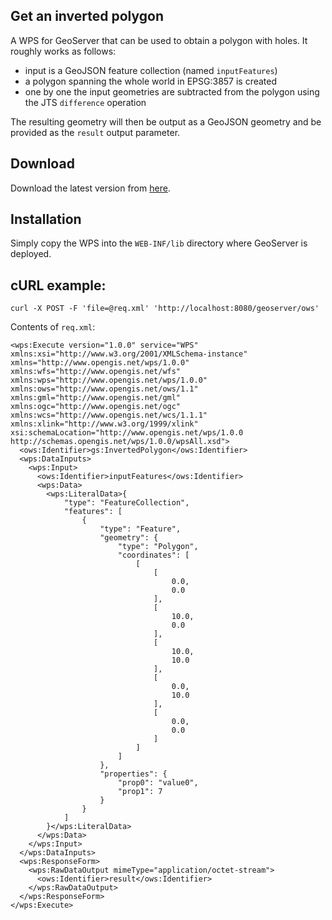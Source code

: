 ## Get an inverted polygon ##

A WPS for GeoServer that can be used to obtain a polygon with holes. It roughly works as follows:

* input is a GeoJSON feature collection (named `inputFeatures`)
* a polygon spanning the whole world in EPSG:3857 is created
* one by one the input geometries are subtracted from the polygon using the JTS `difference` operation

The resulting geometry will then be output as a GeoJSON geometry and be provided as the `result` output parameter.

## Download ##

Download the latest version from [here](https://nexus.terrestris.de/#browse/browse:public:de%2Fterrestris%2Fgeoserver%2Fwps%2Finverted-polygon-wps).

## Installation ##

Simply copy the WPS into the `WEB-INF/lib` directory where GeoServer
is deployed.

## cURL example:
`curl -X POST -F 'file=@req.xml' 'http://localhost:8080/geoserver/ows'`

Contents of `req.xml`:
```
<wps:Execute version="1.0.0" service="WPS" xmlns:xsi="http://www.w3.org/2001/XMLSchema-instance" xmlns="http://www.opengis.net/wps/1.0.0" xmlns:wfs="http://www.opengis.net/wfs" xmlns:wps="http://www.opengis.net/wps/1.0.0" xmlns:ows="http://www.opengis.net/ows/1.1" xmlns:gml="http://www.opengis.net/gml" xmlns:ogc="http://www.opengis.net/ogc" xmlns:wcs="http://www.opengis.net/wcs/1.1.1" xmlns:xlink="http://www.w3.org/1999/xlink" xsi:schemaLocation="http://www.opengis.net/wps/1.0.0 http://schemas.opengis.net/wps/1.0.0/wpsAll.xsd">
  <ows:Identifier>gs:InvertedPolygon</ows:Identifier>
  <wps:DataInputs>
    <wps:Input>
      <ows:Identifier>inputFeatures</ows:Identifier>
      <wps:Data>
        <wps:LiteralData>{
            "type": "FeatureCollection",
            "features": [
                {
                    "type": "Feature",
                    "geometry": {
                        "type": "Polygon",
                        "coordinates": [
                            [
                                [
                                    0.0,
                                    0.0
                                ],
                                [
                                    10.0,
                                    0.0
                                ],
                                [
                                    10.0,
                                    10.0
                                ],
                                [
                                    0.0,
                                    10.0
                                ],
                                [
                                    0.0,
                                    0.0
                                ]
                            ]
                        ]
                    },
                    "properties": {
                        "prop0": "value0",
                        "prop1": 7
                    }
                }
            ]
        }</wps:LiteralData>
      </wps:Data>
    </wps:Input>
  </wps:DataInputs>
  <wps:ResponseForm>
    <wps:RawDataOutput mimeType="application/octet-stream">
      <ows:Identifier>result</ows:Identifier>
    </wps:RawDataOutput>
  </wps:ResponseForm>
</wps:Execute>
```
